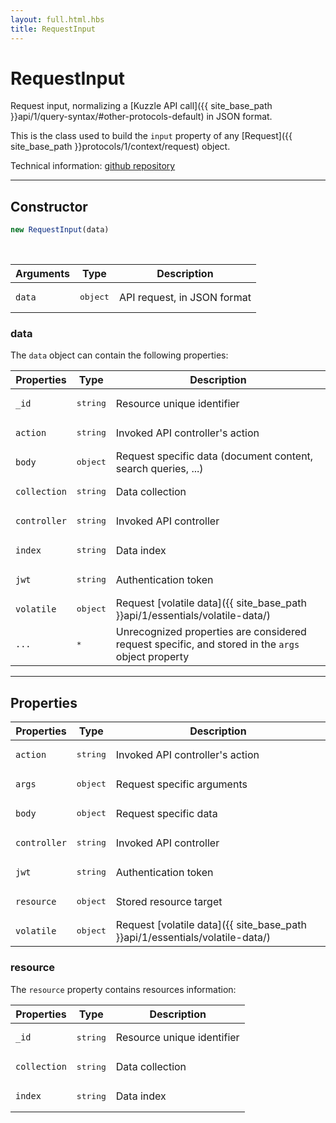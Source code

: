 ```yaml
---
layout: full.html.hbs
title: RequestInput
---
```


# RequestInput

Request input, normalizing a [Kuzzle API call]({{ site_base_path }}api/1/query-syntax/#other-protocols-default) in JSON format.

This is the class used to build the `input` property of any [Request]({{ site_base_path }}protocols/1/context/request) object.

Technical information: [github repository](https://github.com/kuzzleio/kuzzle-common-objects/blob/master/README.md#modelsrequestinput)

---

## Constructor

```js
new RequestInput(data)
```

<br/>

| Arguments | Type | Description |
|-----------|------|-------------|
| `data` | <pre>object</pre> | API request, in JSON format |

### data

The `data` object can contain the following properties:

| Properties | Type | Description |
|-----------|------|-------------|
| `_id` | <pre>string</pre> | Resource unique identifier |
| `action` | <pre>string</pre> | Invoked API controller's action |
| `body` | <pre>object</pre> | Request specific data (document content, search queries, ...) |
| `collection` | <pre>string</pre> | Data collection |
| `controller` | <pre>string</pre> | Invoked API controller |
| `index` | <pre>string</pre> | Data index |
| `jwt` | <pre>string</pre> |  Authentication token |
| `volatile` | <pre>object</pre> | Request [volatile data]({{ site_base_path }}api/1/essentials/volatile-data/) |
| `...` | <pre>*</pre> | Unrecognized properties are considered request specific, and stored in the `args` object property |

---

## Properties

| Properties | Type | Description |
|-----------|------|-------------|
| `action` | <pre>string</pre> | Invoked API controller's action |
| `args` | <pre>object</pre> | Request specific arguments |
| `body` | <pre>object</pre> | Request specific data |
| `controller` | <pre>string</pre> | Invoked API controller |
| `jwt` | <pre>string</pre> | Authentication token |
| `resource` | <pre>object</pre> | Stored resource target |
| `volatile` | <pre>object</pre> | Request [volatile data]({{ site_base_path }}api/1/essentials/volatile-data/) |

### resource

The `resource` property contains resources information:

| Properties | Type | Description |
|-----------|------|-------------|
| `_id` | <pre>string</pre> | Resource unique identifier |
| `collection` | <pre>string</pre> | Data collection |
| `index` | <pre>string</pre> | Data index |
